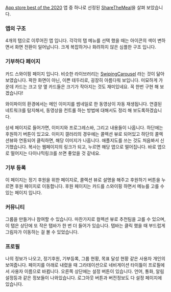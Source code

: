 ﻿[App store best of the 2020](https://developer.apple.com/app-store/best-of-2020/) 앱 중 하나로 선정된 [ShareTheMeal](https://apps.apple.com/us/app/sharethemeal-charity-donate/id977130010)을 살펴 보았습니다.

### 앱의 구조
4개의 탭으로 이루어진 앱 입니다. 각각의 탭 메뉴를 선택 했을 때는 아이콘의 색이 변하면서 화면 전환이 일어납니다. 크게 복잡하거나 화려하지 않은 심플한 구조 입니다.

### 기부하다 페이지
카드 스와이핑 페이지 입니다. 비슷한 라이브러리는 [SwipingCarousel](https://github.com/PPacie/SwipingCarousel) 라는 것이 닮아 보였습니다. 꽉찬 화면이 아닌, 이쁜 테두리로, 굉장히 아름다워 보입니다. 미묘하게 가운데 카드는 크고 양 옆 카드들은 크기가 작아지는 것도 재미있네요. 꼭 한번 구현 해 보겠습니다!

와이파이의 환경에서는 메인 이미지를 썸네일로 한 동영상이 자동 재생됩니다. 연결된 네트워크를 탐지해서, 동영상을 컨트롤 하는 방법에 대해서도 정리 해 보도록하겠습니다.

상세 페이지로 들어가면, 이미지와 프로그레스바, 그리고 내용들이 나옵니다. 하단에는 후원하기 버튼이 있고요. 이미지 갤러리의 경우에는 콜렉션 뷰로 되어있고 하단의 콜렉션뷰와 연동되어 클릭하면, 해당 이미지가 나옵니다. 애플지도를 쓰는 것도 처음봐서 신기했습니다. 복사는 웹페이지의 링크가 되고, 누르면 해당 앱으로 떨어집니다. 바로 앱으로 떨어지는 다이나믹링크를 쓰면 좋았을 것 같네요.

### 기부 등록
이 페이지는 정기 후원을 위한 페이지로, 콜렉션 뷰로 설명을 해주고 후원하기 버튼을 누르면 후원 페이지로 이동합니다. 후원 페이지는 카드를 스와이핑 하면서 메뉴를 고를 수 있는 페이지 입니다. 

### 커뮤니티
그룹을 만들거나 참여할 수 있습니다. 마찬가지로 컬렉션 뷰로 추천팀을 고를 수 있으며, 이 탭은 상단에 또 작은 탭바가 한 번 더 들어가 있습니다. 탭바는 클릭 했을 때 부드럽게 그림자가 이동하는 걸 볼 수 있었습니다.

### 프로필
나의 정보가 나오고, 정기후원, 기부등록, 그룹 현황, 목표 달성 현황 같은 사용자 개인의 보여줍니다. 페이지를 아래로 내렸을 때 그라데이션으로 네비게이션 타이틀이 프로필에서 사용자 이름으로 바뀝니다. 오른쪽 상단에는 설정 버튼이 있습니다. 언어, 통화, 알림설정등과 같은 정보들이 나와있습니다. 로그아웃 버튼과 버전정보도 다 설정 페이지에 있습니다.



